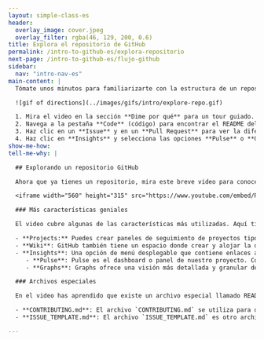 ```yaml
---
layout: simple-class-es
header:
  overlay_image: cover.jpeg
  overlay_filter: rgba(46, 129, 200, 0.6)
title: Explora el repositorio de GitHub
permalink: /intro-to-github-es/explora-repositorio
next-page: /intro-to-github-es/flujo-github
sidebar:
  nav: "intro-nav-es"
main-content: |
  Tómate unos minutos para familiarizarte con la estructura de un repositorio GitHub:

  ![gif of directions](../images/gifs/intro/explore-repo.gif)

  1. Mira el video en la sección **Dime por qué** para un tour guiado.
  2. Navega a la pestaña **Code** (código) para encontrar el README del repositorio.
  3. Haz clic en un **Issue** y en un **Pull Request** para ver la diferencia (PISTA: uno contiene cambios en el código, el otro no).
  4. Haz clic en **Insights** y selecciona las opciones **Pulse** o **Graphs** para ver algunas estadísticas del repositorio.
show-me-how:
tell-me-why: |

  ## Explorando un repositorio GitHub

  Ahora que ya tienes un repositorio, mira este breve video para conocer las características clave de que dispone:

  <iframe width="560" height="315" src="https://www.youtube.com/embed/R8OAwrcMlRw" frameborder="0" allowfullscreen></iframe>

  ### Más características geniales

  El video cubre algunas de las características más utilizadas. Aquí tienes algunas otras cosas interesantes que puedes encontrar en los repositorios GitHub:

  - **Projects:** Puedes crear paneles de seguimiento de proyectos tipo Kanban dentro de GitHub.
  - **Wiki**: GitHub también tiene un espacio donde crear y alojar la documentación relevante para tu proyecto.
  - **Insights**: Una opción de menú desplegable que contiene enlaces a diferentes herramientas analíticas para tu repositorio. Dispone de las siguientes opciones:
     - **Pulse**: Pulse es el dashboard o panel de nuestro proyecto. Contiene información sobre el trabajo que se ha completado y el trabajo en curso.
     - **Graphs**: Graphs ofrece una visión más detallada y granular de la actividad del repositorio, incluyendo quién ha contribuido, cuándo se ha realizado el trabajo, y quién ha hecho un fork del repositorio.

  ### Archivos especiales

  En el video has aprendido que existe un archivo especial llamado README.md. Aquí tienes algunos otros archivos especiales que puedes añadir a tus repositorios:

  - **CONTRIBUTING.md**: El archivo `CONTRIBUTING.md` se utiliza para describir el proceso para colaborar con el repositorio. El enlace al archivo `CONTRIBUTING.md` se muestra cada vez que alguien empieza a crear un nuevo issue o pull request.
  - **ISSUE_TEMPLATE.md**: El archivo `ISSUE_TEMPLATE.md` es otro archivo especial más que puedes utilizar como plantilla del cuerpo de un issue. Por ejemplo, si siempre quieres recoger cierto tipo de información para los informes de error, puedes incluirlos en este documento y todos los nuevos issues se abrirán conteniendo este texto.

---
```


